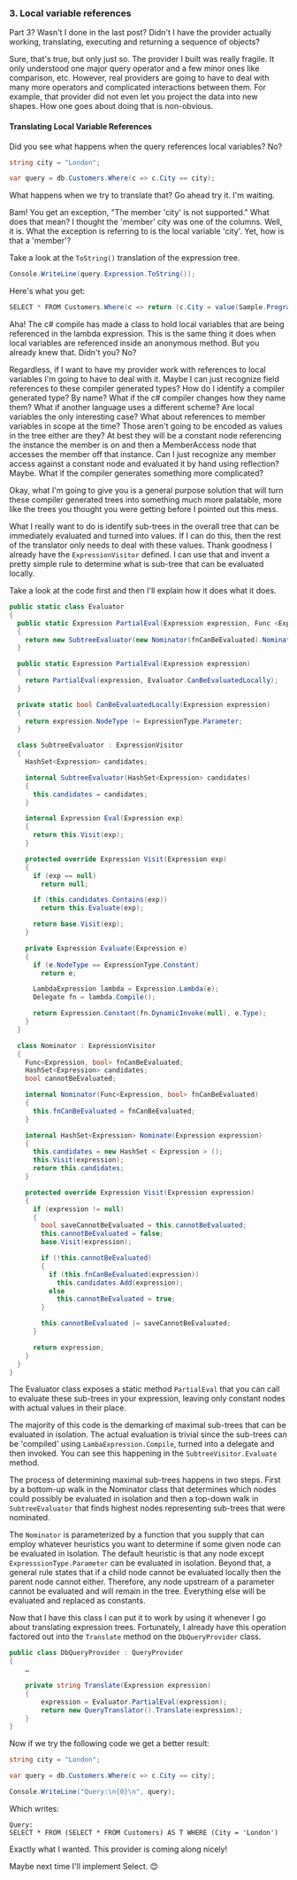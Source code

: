 ### 3. Local variable references

Part 3?  Wasn't I done in the last post? Didn't I have the provider actually working, translating, executing and returning a sequence of objects?

Sure, that's true, but only just so. The provider I built was really fragile. It only understood one major query operator and a few minor ones like comparison, etc. However, real providers are going to have to deal with many more operators and complicated interactions between them. For example, that provider did not even let you project the data into new shapes. How one goes about doing that is non-obvious.

#### Translating Local Variable References

Did you see what happens when the query references local variables? No?
```csharp
string city = "London";

var query = db.Customers.Where(c => c.City == city);
```

What happens when we try to translate that? Go ahead try it. I'm waiting.

Bam! You get an exception, "The member 'city' is not supported."  What does that mean? I thought the 'member' city was one of the columns. Well, it is. What the exception is referring to is the local variable 'city'. Yet, how is that a 'member'?

Take a look at the `ToString()` translation of the expression tree.
```csharp
Console.WriteLine(query.Expression.ToString());
```

Here's what you get:
```csharp
SELECT * FROM Customers.Where(c => return (c.City = value(Sample.Program+<>c__DisplayClass0).city))
```

Aha!  The c# compile has made a class to hold local variables that are being referenced in the lambda expression. This is the same thing it does when local variables are referenced inside an anonymous method. But you already knew that. Didn't you? No?

Regardless, if I want to have my provider work with references to local variables I'm going to have to deal with it. Maybe I can just recognize field references to these compiler generated types? How do I identify a compiler generated type? By name? What if the c# compiler changes how they name them? What if another language uses a different scheme?  Are local variables the only interesting case? What about references to member variables in scope at the time? Those aren't going to be encoded as values in the tree either are they? At best they will be a constant node referencing the instance the member is on and then a MemberAccess node that accesses the member off that instance. Can I just recognize any member access against a constant node and evaluated it by hand using reflection?  Maybe. What if the compiler generates something more complicated?

Okay, what I'm going to give you is a general purpose solution that will turn these compiler generated trees into something much more palatable, more like the trees you thought you were getting before I pointed out this mess.

What I really want to do is identify sub-trees in the overall tree that can be immediately evaluated and turned into values. If I can do this, then the rest of the translator only needs to deal with these values. Thank goodness I already have the `ExpressionVisitor` defined. I can use that and invent a pretty simple rule to determine what is sub-tree that can be evaluated locally.

Take a look at the code first and then I'll explain how it does what it does.
```csharp
public static class Evaluator
{
  public static Expression PartialEval(Expression expression, Func <Expression, bool> fnCanBeEvaluated)
  {
    return new SubtreeEvaluator(new Nominator(fnCanBeEvaluated).Nominate(expression)).Eval(expression);
  }

  public static Expression PartialEval(Expression expression)
  {
    return PartialEval(expression, Evaluator.CanBeEvaluatedLocally);
  }

  private static bool CanBeEvaluatedLocally(Expression expression)
  {
    return expression.NodeType != ExpressionType.Parameter;
  }

  class SubtreeEvaluator : ExpressionVisitor
  {
    HashSet<Expression> candidates;

    internal SubtreeEvaluator(HashSet<Expression> candidates)
    {
      this.candidates = candidates;
    }

    internal Expression Eval(Expression exp)
    {
      return this.Visit(exp);
    }

    protected override Expression Visit(Expression exp)
    {
      if (exp == null)
        return null;

      if (this.candidates.Contains(exp))
        return this.Evaluate(exp);

      return base.Visit(exp);
    }

    private Expression Evaluate(Expression e)
    {
      if (e.NodeType == ExpressionType.Constant)
        return e;

      LambdaExpression lambda = Expression.Lambda(e);
      Delegate fn = lambda.Compile();

      return Expression.Constant(fn.DynamicInvoke(null), e.Type);
    }
  }

  class Nominator : ExpressionVisitor
  {
    Func<Expression, bool> fnCanBeEvaluated;
    HashSet<Expression> candidates;
    bool cannotBeEvaluated;

    internal Nominator(Func<Expression, bool> fnCanBeEvaluated)
    {
      this.fnCanBeEvaluated = fnCanBeEvaluated;
    }

    internal HashSet<Expression> Nominate(Expression expression)
    {
      this.candidates = new HashSet < Expression > ();
      this.Visit(expression);
      return this.candidates;
    }

    protected override Expression Visit(Expression expression)
    {
      if (expression != null)
      {
        bool saveCannotBeEvaluated = this.cannotBeEvaluated;
        this.cannotBeEvaluated = false;
        base.Visit(expression);

        if (!this.cannotBeEvaluated)
        {
          if (this.fnCanBeEvaluated(expression))
            this.candidates.Add(expression);
          else
            this.cannotBeEvaluated = true;
        }

        this.cannotBeEvaluated |= saveCannotBeEvaluated;
      }

      return expression;
    }
  }
}
```

The Evaluator class exposes a static method `PartialEval` that you can call to evaluate these sub-trees in your expression, leaving only constant nodes with actual values in their place. 

The majority of this code is the demarking of maximal sub-trees that can be evaluated in isolation. The actual evaluation is trivial since the sub-trees can be 'compiled' using `LambaExpression.Compile`, turned into a delegate and then invoked. You can see this happening in the `SubtreeVisitor.Evaluate` method.

The process of determining maximal sub-trees happens in two steps. First by a bottom-up walk in the Nominator class that determines which nodes could possibly be evaluated in isolation and then a top-down walk in `SubtreeEvaluator` that finds highest nodes representing sub-trees that were nominated.

The `Nominator` is parameterized by a function that you supply that can employ whatever heuristics you want to determine if some given node can be evaluated in isolation. The default heuristic is that any node except `ExpresssionType.Parameter` can be evaluated in isolation. Beyond that, a general rule states that if a child node cannot be evaluated locally then the parent node cannot either. Therefore, any node upstream of a parameter cannot be evaluated and will remain in the tree. Everything else will be evaluated and replaced as constants. 

Now that I have this class I can put it to work by using it whenever I go about translating expression trees. Fortunately, I already have this operation factored out into the `Translate` method on the `DbQueryProvider` class.
```csharp
public class DbQueryProvider : QueryProvider
{
    …

    private string Translate(Expression expression)
    {
        expression = Evaluator.PartialEval(expression);
        return new QueryTranslator().Translate(expression);
    }
}
```

Now if we try the following code we get a better result:
```csharp
string city = "London";

var query = db.Customers.Where(c => c.City == city);

Console.WriteLine("Query:\n{0}\n", query);
```

Which writes:
```
Query:
SELECT * FROM (SELECT * FROM Customers) AS T WHERE (City = 'London')
```
Exactly what I wanted. This provider is coming along nicely! 

Maybe next time I'll implement Select. 😊
